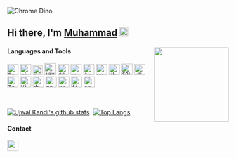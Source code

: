  <!--
**UjwalKandi/UjwalKandi** is a ✨ _special_ ✨ repository because its `README.md` (this file) appears on your GitHub profile.
-->

![Chrome Dino](https://mir-s3-cdn-cf.behance.net/project_modules/max_1200/4ff07986208593.5d9a654e92f36.gif)




<h2 align="left" > Hi there, I'm <a href="https://instagram.com/01aushev" target="_blank" rel="noopener noreferrer">Muhammad</a> <img src="https://upload.wikimedia.org/wikipedia/commons/e/e9/Animated-Flag-Ingushetia.gif" height="20" />

<a href="https://github.com/UjwalKandi"><img align='right' src='https://github.com/UjwalKandi/UjwalKandi/blob/changes-to-readme/svg/87202985-820dcb80-c2b6-11ea-9f56-7ec461c497c3.gif' width='170'></a></h2>




#### Languages and Tools 
<p>
  <code><img height="25" src="https://raw.githubusercontent.com/UjwalKandi/UjwalKandi/changes-to-readme/svg/python-5.svg" alt="Python"></code>
  <code><img height="25" src="https://raw.githubusercontent.com/UjwalKandi/UjwalKandi/changes-to-readme/svg/git-icon.svg" alt="git"></code>
  <code><img height="22" src="https://raw.githubusercontent.com/UjwalKandi/UjwalKandi/changes-to-readme/svg/terminal-1.svg" alt="terminal"></code>
  <code><img height="27" src="https://upload.wikimedia.org/wikipedia/commons/4/4c/Typescript_logo_2020.svg" alt="java"></code>
  <code><img height="25" src="https://raw.githubusercontent.com/UjwalKandi/UjwalKandi/changes-to-readme/svg/css-3.svg" alt="CSS"></code>
  <code><img height="25" src="https://encrypted-tbn0.gstatic.com/images?q=tbn:ANd9GcS4ahqhA5bWVzy-JYqEc3CShg6SZXWn_BpQ2w&s" alt="psql"></code>
  <code><img height="25" src="https://raw.githubusercontent.com/UjwalKandi/UjwalKandi/changes-to-readme/svg/javascript.svg" alt="JavaScript"></code>
  <code><img height="25" src="https://static-00.iconduck.com/assets.00/next-js-icon-2048x2048-5dqjgeku.png" alt="next"></code>
  <code><img height="25" src="https://img.icons8.com/?size=512&id=74402&format=png" alt="db"></code>
  <code><img height="26" src="https://raw.githubusercontent.com/UjwalKandi/UjwalKandi/changes-to-readme/svg/sql.png" alt="SQL"></code>
  <code><img height="25" src="https://raw.githubusercontent.com/UjwalKandi/UjwalKandi/changes-to-readme/svg/html-5.svg" alt="HTML"></code>
  <code><img height="25" src="https://upload.wikimedia.org/wikipedia/commons/a/a7/React-icon.svg" alt="Tableau"></code>
  <code><img height="25" src="https://raw.githubusercontent.com/UjwalKandi/UjwalKandi/changes-to-readme/svg/visual-studio-code-1.svg" alt="Visual Code Studio"></code>
  <code><img height="25" src="https://cdn-icons-png.flaticon.com/512/919/919853.png" alt="docker"></code>
  <code><img height="25" src="https://cdn.worldvectorlogo.com/logos/postman.svg" alt="postman"></code>
  <code><img height="25" src="https://cdn-icons-png.flaticon.com/512/919/919825.png" alt="nodejs"></code>
  <code><img height="25" src="https://cdn-icons-png.flaticon.com/512/5968/5968705.png" alt="figma"></code>
  <code><img height="25" src="https://cdn-icons-png.flaticon.com/512/5968/5968358.png" alt="sass"></code>


</p>

<br />

[![Ujwal Kandi's github stats](https://github-readme-stats.ujwalkandi.vercel.app/api?username=UjwalKandi&count_private=true&show_icons=true&theme=blue-green&hide_rank=false&hide=stars&include_all_commits=true)](https://github.com/magasoov?tab=repositories)&nbsp;&nbsp;[![Top Langs](https://github-readme-stats.ujwalkandi.vercel.app/api/top-langs/?username=UjwalKandi&layout=compact&langs_count=6&theme=blue-green)](https://github.com/magasoov)





 


 #### Contact
 <a href="https://t.me/magaasov" target="_blank"><img height="25" src="https://pngicon.ru/file/uploads/telegram.png"></a>&nbsp;&nbsp;

 </p>







